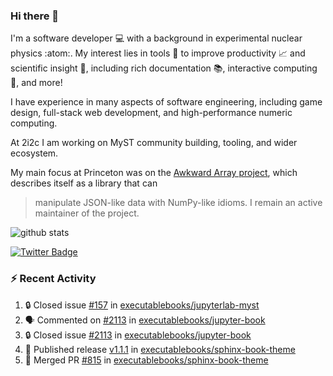 ### Hi there 👋 

I'm a software developer 💻 with a background in experimental nuclear physics :atom:. My interest lies in tools :wrench: to improve productivity :chart_with_upwards_trend: and scientific insight :telescope:, including rich documentation 📚, interactive computing 🧮, and more! 

I have experience in many aspects of software engineering, including game design, full-stack web development, and high-performance numeric computing. 

At 2i2c I am working on MyST community building, tooling, and wider ecosystem. 

My main focus at Princeton was on the [Awkward Array project](awkward-array.org/), which describes itself as a library that can 
> manipulate JSON-like data with NumPy-like idioms. I remain an active maintainer of the project. 

![github stats](https://github-readme-stats.vercel.app/api?username=agoose77&show_icons=true&hide_rank=true&hide_title=true&bg_color=30,e76445,904e95&text_color=efe3ec&icon_color=efe3ec)
<!--
**agoose77/agoose77** is a ✨ _special_ ✨ repository because its `README.md` (this file) appears on your GitHub profile.

Here are some ideas to get you started:

- 🔭 I’m currently working on ...
- 🌱 I’m currently learning ...
- 👯 I’m looking to collaborate on ...
- 🤔 I’m looking for help with ...
- 💬 Ask me about ...
- 📫 How to reach me: ...
- 😄 Pronouns: ...
- ⚡ Fun fact: ...
-->

[![Twitter Badge](https://img.shields.io/twitter/follow/agoose77?style=flat-square&logo=Twitter&logoColor=white&color=cornflowerblue)](https://twitter.com/agoose77)

### :zap: Recent Activity

<!--START_SECTION:activity-->
1. 🔒 Closed issue [#157](https://github.com/executablebooks/jupyterlab-myst/issues/157) in [executablebooks/jupyterlab-myst](https://github.com/executablebooks/jupyterlab-myst)
2. 🗣 Commented on [#2113](https://github.com/executablebooks/jupyter-book/issues/2113#issuecomment-1941580498) in [executablebooks/jupyter-book](https://github.com/executablebooks/jupyter-book)
3. 🔒 Closed issue [#2113](https://github.com/executablebooks/jupyter-book/issues/2113) in [executablebooks/jupyter-book](https://github.com/executablebooks/jupyter-book)
4. 🚀 Published release [v1.1.1](https://github.com/executablebooks/sphinx-book-theme/releases/tag/v1.1.1) in [executablebooks/sphinx-book-theme](https://github.com/executablebooks/sphinx-book-theme)
5. 🎉 Merged PR [#815](https://github.com/executablebooks/sphinx-book-theme/pull/815) in [executablebooks/sphinx-book-theme](https://github.com/executablebooks/sphinx-book-theme)
<!--END_SECTION:activity-->
